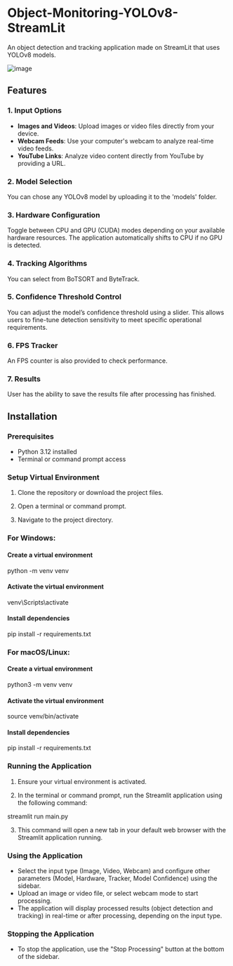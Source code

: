 # Object-Monitoring-YOLOv8-StreamLit
An object detection and tracking application made on StreamLit that uses YOLOv8 models.

![image](https://github.com/user-attachments/assets/2d212d83-c422-4857-aa2f-693c6a3c1bfa)
## Features

### 1. Input Options

- **Images and Videos**: Upload images or video files directly from your device.
- **Webcam Feeds**: Use your computer's webcam to analyze real-time video feeds.
- **YouTube Links**: Analyze video content directly from YouTube by providing a URL.

  
### 2. Model Selection

You can chose any YOLOv8 model by uploading it to the 'models' folder.

### 3. Hardware Configuration

Toggle between CPU and GPU (CUDA) modes depending on your available hardware resources. The application automatically shifts to CPU if no GPU is detected.

### 4. Tracking Algorithms
You can select from BoTSORT and ByteTrack.

### 5. Confidence Threshold Control
You can adjust the model’s confidence threshold using a slider. This allows users to fine-tune detection sensitivity to meet specific operational requirements.

### 6. FPS Tracker
An FPS counter is also provided to check performance.

### 7. Results
User has the ability to save the results file after processing has finished.

## Installation

### Prerequisites
- Python 3.12 installed
- Terminal or command prompt access

### Setup Virtual Environment

1. Clone the repository or download the project files.

2. Open a terminal or command prompt.

3. Navigate to the project directory.

### For Windows:

#### Create a virtual environment
python -m venv venv

#### Activate the virtual environment
venv\Scripts\activate

#### Install dependencies
pip install -r requirements.txt


### For macOS/Linux:


#### Create a virtual environment
python3 -m venv venv

#### Activate the virtual environment
source venv/bin/activate

#### Install dependencies
pip install -r requirements.txt


### Running the Application

1. Ensure your virtual environment is activated.

2. In the terminal or command prompt, run the Streamlit application using the following command:

streamlit run main.py


3. This command will open a new tab in your default web browser with the Streamlit application running.

### Using the Application

- Select the input type (Image, Video, Webcam) and configure other parameters (Model, Hardware, Tracker, Model Confidence) using the sidebar.
- Upload an image or video file, or select webcam mode to start processing.
- The application will display processed results (object detection and tracking) in real-time or after processing, depending on the input type.

### Stopping the Application

- To stop the application, use the "Stop Processing" button at the bottom of the sidebar.
